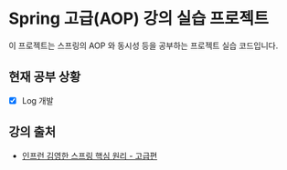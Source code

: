 # Spring 고급(AOP) 강의 실습 프로젝트

이 프로젝트는 스프링의 AOP 와 동시성 등을 공부하는 프로젝트 실습 코드입니다.

## 현재 공부 상황

- [x] Log 개발

## 강의 출처
- [인프런 김영한 스프링 핵심 원리 - 고급편](https://www.inflearn.com/course/%EC%8A%A4%ED%94%84%EB%A7%81-%ED%95%B5%EC%8B%AC-%EC%9B%90%EB%A6%AC-%EA%B3%A0%EA%B8%89%ED%8E%B8#curriculum)
